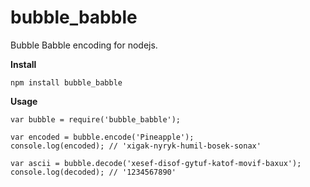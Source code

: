 bubble_babble
=============

Bubble Babble encoding for nodejs.

**Install**

```
npm install bubble_babble
```

**Usage**

```
var bubble = require('bubble_babble');

var encoded = bubble.encode('Pineapple');
console.log(encoded); // 'xigak-nyryk-humil-bosek-sonax'

var ascii = bubble.decode('xesef-disof-gytuf-katof-movif-baxux');
console.log(decoded); // '1234567890'
```
